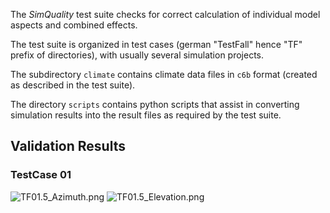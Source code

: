 The *SimQuality* test suite checks for correct calculation of individual 
model aspects and combined effects.

The test suite is organized in test cases (german "TestFall" hence "TF" prefix of directories),
with usually several simulation projects.

The subdirectory `climate` contains climate data files in `c6b` format (created as 
described in the test suite).

The directory `scripts` contains python scripts that assist in converting simulation results
into the result files as required by the test suite.


## Validation Results

### TestCase 01

![TF01.5_Azimuth.png](results/TF01.5_Azimuth.png)
![TF01.5_Elevation.png](results/TF01.5_Elevation.png)
